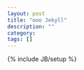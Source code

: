 ```yaml
---
layout: post
title: "ooo Jekyll"
description: ""
category: 
tags: []
---
```

{% include JB/setup %}
